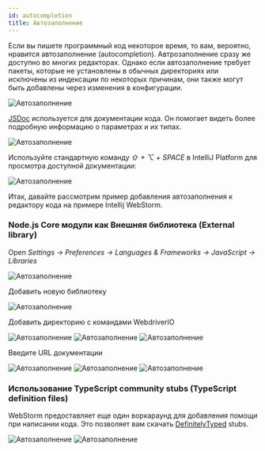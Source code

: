 ```yaml
---
id: autocompletion
title: Автозаполнение
---
```

Если вы пишете программный код некоторое время, то вам, вероятно, нравится автозаполнение (autocompletion). Автрозаполнение сразу же доступно во многих редакторах. Однако если автозаполнение требует пакеты, которые не установлены в обычных директориях или исключены из индексации по некоторых причинам, они также могут быть добавлены через изменения в конфигурации.

![Автозаполнение](/img/autocompletion/0.png)

[JSDoc](http://usejsdoc.org/) используется для документации кода. Он помогает видеть более подробную информацию о параметрах и их типах.

![Автозаполнение](/img/autocompletion/1.png)

Используйте стандартную команду *⇧ + ⌥ + SPACE* в IntelliJ Platform для просмотра доступной документации:

![Автозаполнение](/img/autocompletion/2.png)

Итак, давайте рассмотрим пример добавления автозаполнения к редактору кода на примере Intellij WebStorm.

### Node.js Core модули как Внешняя библиотека (External library)

Open *Settings -> Preferences -> Languages & Frameworks -> JavaScript -> Libraries*

![Автозаполнение](/img/autocompletion/3.png)

Добавить новую библиотеку

![Автозаполнение](/img/autocompletion/4.png)

Добавить директорию с командами WebdriverIO

![Автозаполнение](/img/autocompletion/5.png) ![Автозаполнение](/img/autocompletion/6.png) ![Автозаполнение](/img/autocompletion/7.png)

Введите URL документации

![Автозаполнение](/img/autocompletion/8.png) ![Автозаполнение](/img/autocompletion/9.png) ![Автозаполнение](/img/autocompletion/10.png)

### Использование TypeScript community stubs (TypeScript definition files)

WebStorm предоставляет еще один воркараунд для добавления помощи при написании кода. Это позволяет вам скачать [DefinitelyTyped](https://github.com/DefinitelyTyped/DefinitelyTyped) stubs.

![Автозаполнение](/img/autocompletion/11.png) ![Автозаполнение](/img/autocompletion/12.png)